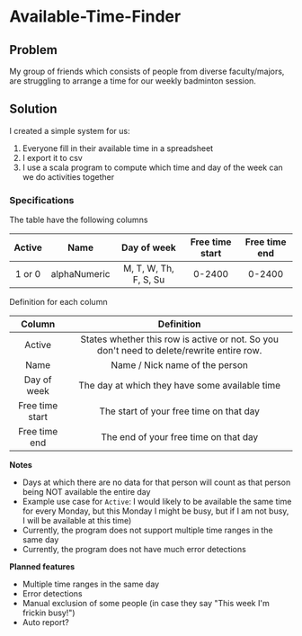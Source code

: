 # Available-Time-Finder

## Problem
My group of friends which consists of people from diverse faculty/majors, are struggling to arrange a time for our weekly badminton session.

## Solution
I created a simple system for us:
1. Everyone fill in their available time in a spreadsheet
2. I export it to csv
3. I use a scala program to compute which time and day of the week can we do activities together

### Specifications
The table have the following columns

| Active |     Name     |      Day of week      | Free time start | Free time end |
|:------:|:------------:|:---------------------:|:---------------:|:-------------:|
| 1 or 0 | alphaNumeric | M, T, W, Th, F, S, Su |     0-2400      |    0-2400     |


Definition for each column

|     Column      |                                         Definition                                          |
|:---------------:|:-------------------------------------------------------------------------------------------:|
|     Active      |  States whether this row is active or not. So you don't need to delete/rewrite entire row.  |
|      Name       |                               Name / Nick name of the person                                |
|   Day of week   |                       The day at which they have some available time                        |
| Free time start |                           The start of your free time on that day                           |
|  Free time end  |                            The end of your free time on that day                            |


**Notes**
- Days at which there are no data for that person will count as that person being NOT available the entire day
- Example use case for ```Active```: I would likely to be available the same time for every Monday, but this Monday I might be busy, but if I am not busy, I will be available at this time)
- Currently, the program does not support multiple time ranges in the same day
- Currently, the program does not have much error detections

**Planned features**
- Multiple time ranges in the same day
- Error detections
- Manual exclusion of some people (in case they say "This week I'm frickin busy!")
- Auto report?